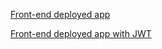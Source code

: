 [Front-end deployed app](https://blog-post-app-frontend.herokuapp.com/)

[Front-end deployed app with JWT](https://blog-post-frontend-with-jwt.herokuapp.com/)
